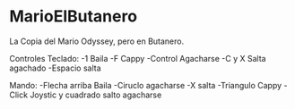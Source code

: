 # MarioElButanero
La Copia del Mario Odyssey, pero en Butanero.

Controles Teclado:
-1 Baila
-F Cappy
-Control Agacharse
-C y X Salta agachado
-Espacio salta

Mando:
-Flecha arriba Baila
-Ciruclo agacharse
-X salta
-Triangulo Cappy
-Click Joystic y cuadrado salto agacharse
